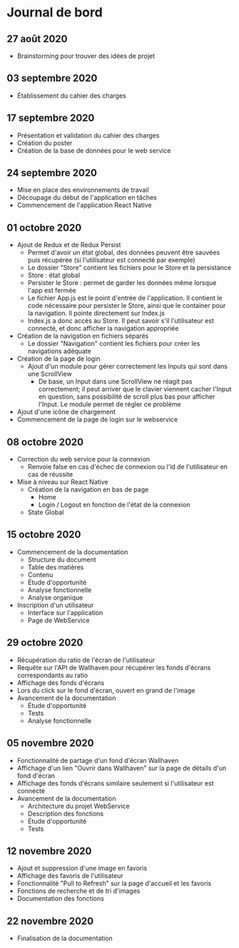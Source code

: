 # Journal de bord
## 27 août 2020
* Brainstorming pour trouver des idées de projet

## 03 septembre 2020

* Établissement du cahier des charges

## 17 septembre 2020

* Présentation et validation du cahier des charges
* Création du poster
* Création de la base de données pour le web service

## 24 septembre 2020

* Mise en place des environnements de travail
* Découpage du début de l'application en tâches
* Commencement de l'application React Native

## 01 octobre 2020

* Ajout de Redux et de Redux Persist
    * Permet d'avoir un état global, des données peuvent être sauvées puis récupérée (si l'utilisateur est connecté par exemple)
    * Le dossier "Store" contient les fichiers pour le Store et la persistance
    * Store : état global
    * Persister le Store : permet de garder les données même lorsque l'app est fermée
    * Le fichier App.js est le point d'entrée de l'application. Il contient le code nécessaire pour persister le Store, ainsi que le container pour la navigation. Il pointe directement sur Index.js
    * Index.js a donc accès au Store. Il peut savoir s'il l'utilisateur est connecté, et donc afficher la navigation appropriée
* Création de la navigation en fichiers séparés
    * Le dossier "Navigation" contient les fichiers pour créer les navigations adéquate
* Création de la page de login
    * Ajout d'un module pour gérer correctement les Inputs qui sont dans une ScrollView
        * De base, un Input dans une ScrollView ne réagit pas correctement; il peut arriver que le clavier viennent cacher l'Input en question, sans possibilité de scroll plus bas pour afficher l'Input. Le module permet de régler ce problème
*  Ajout d'une icône de chargement
*  Commencement de la page de login sur le webservice

## 08 octobre 2020

* Correction du web service pour la connexion
    * Renvoie false en cas d'échec de connexion ou l'id de l'utilisateur en cas de réussite
* Mise à niveau sur React Native
    * Création de la navigation en bas de page
        * Home
        * Login / Logout en fonction de l'état de la connexion
    * State Global 

## 15 octobre 2020

* Commencement de la documentation
    * Structure du document
    * Table des matières
    * Contenu
    * Étude d'opportunité
    * Analyse fonctionnelle
    * Analyse organique
* Inscription d'un utilisateur
    * Interface sur l'application
    * Page de WebService

## 29 octobre 2020

* Récupération du ratio de l'écran de l'utilisateur
* Requête sur l'API de Wallhaven pour récupérer les fonds d'écrans correspondants au ratio
* Affichage des fonds d'écrans
* Lors du click sur le fond d'écran, ouvert en grand de l'image
* Avancement de la documentation
    * Étude d'opportunité
    * Tests
    * Analyse fonctionnelle

## 05 novembre 2020

* Fonctionnalité de partage d'un fond d'écran Wallhaven
* Affichage d'un lien "Ouvrir dans Wallhaven" sur la page de détails d'un fond d'écran
* Affichage des fonds d'écrans similaire seulement si l'utilisateur est connecté
* Avancement de la documentation
    * Architecture du projet WebService
    * Description des fonctions
    * Étude d'opportunité
    * Tests

## 12 novembre 2020

* Ajout et suppression d'une image en favoris
* Affichage des favoris de l'utilisateur
* Fonctionnalité "Pull to Refresh" sur la page d'accueil et les favoris
* Fonctions de recherche et de tri d'images
* Documentation des fonctions 

## 22 novembre 2020

* Finalisation de la documentation